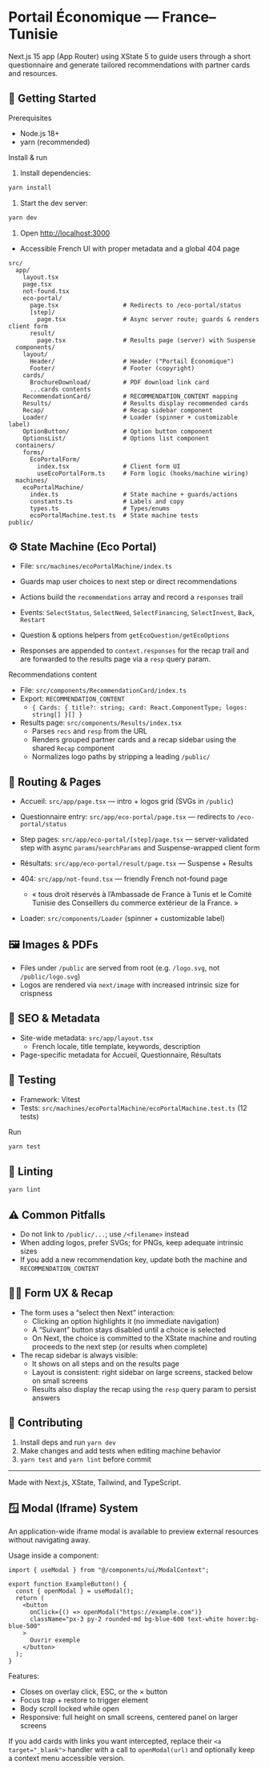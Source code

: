 # Portail Économique — France–Tunisie

Next.js 15 app (App Router) using XState 5 to guide users through a short questionnaire and generate tailored recommendations with partner cards and resources.

## 🚀 Getting Started

Prerequisites

- Node.js 18+
- yarn (recommended)

Install & run

1. Install dependencies:

```bash
yarn install
```

1. Start the dev server:

```bash
yarn dev
```

1. Open <http://localhost:3000>

- Accessible French UI with proper metadata and a global 404 page

```tree
src/
  app/
    layout.tsx
    page.tsx
    not-found.tsx
    eco-portal/
      page.tsx                  # Redirects to /eco-portal/status
      [step]/
        page.tsx                # Async server route; guards & renders client form
      result/
        page.tsx                # Results page (server) with Suspense
  components/
    layout/
      Header/                   # Header ("Portail Économique")
      Footer/                   # Footer (copyright)
    cards/
      BrochureDownload/         # PDF download link card
      ...cards contents
    RecommendationCard/         # RECOMMENDATION_CONTENT mapping
    Results/                    # Results display recommended cards
    Recap/                      # Recap sidebar component
    Loader/                     # Loader (spinner + customizable label)
    OptionButton/               # Option button component
    OptionsList/                # Options list component
  containers/
    forms/
      EcoPortalForm/
        index.tsx               # Client form UI
        useEcoPortalForm.ts     # Form logic (hooks/machine wiring)
  machines/
    ecoPortalMachine/
      index.ts                  # State machine + guards/actions
      constants.ts              # Labels and copy
      types.ts                  # Types/enums
      ecoPortalMachine.test.ts  # State machine tests
public/
```

## ⚙️ State Machine (Eco Portal)

- File: `src/machines/ecoPortalMachine/index.ts`
- Guards map user choices to next step or direct recommendations
- Actions build the `recommendations` array and record a `responses` trail
- Events: `SelectStatus`, `SelectNeed`, `SelectFinancing`, `SelectInvest`, `Back`, `Restart`

- Question & options helpers from `getEcoQuestion/getEcoOptions`
- Responses are appended to `context.responses` for the recap
  trail and are forwarded to the results page via a `resp` query param.

Recommendations content

- File: `src/components/RecommendationCard/index.ts`
- Export: `RECOMMENDATION_CONTENT`
  - `{ Cards: { title?: string; card: React.ComponentType; logos: string[] }[] }`
- Results page: `src/components/Results/index.tsx`
  - Parses `recs` and `resp` from the URL
  - Renders grouped partner cards and a recap sidebar using the shared `Recap` component
  - Normalizes logo paths by stripping a leading `/public/`

## 🧭 Routing & Pages

- Accueil: `src/app/page.tsx` — intro + logos grid (SVGs in `/public`)
- Questionnaire entry: `src/app/eco-portal/page.tsx` — redirects to `/eco-portal/status`
- Step pages: `src/app/eco-portal/[step]/page.tsx` — server-validated step with async `params`/`searchParams` and Suspense-wrapped client form
- Résultats: `src/app/eco-portal/result/page.tsx` — Suspense + Results
- 404: `src/app/not-found.tsx` — friendly French not-found page

  - « tous droit réservés à l’Ambassade de France à Tunis et le Comité Tunisie des Conseillers du commerce extérieur de la France. »

- Loader: `src/components/Loader` (spinner + customizable label)

## 🖼️ Images & PDFs

- Files under `/public` are served from root (e.g. `/logo.svg`, not `/public/logo.svg`)
- Logos are rendered via `next/image` with increased intrinsic size for crispness

## 🔎 SEO & Metadata

- Site-wide metadata: `src/app/layout.tsx`
  - French locale, title template, keywords, description
- Page-specific metadata for Accueil, Questionnaire, Résultats

## 🧪 Testing

- Framework: Vitest
- Tests: `src/machines/ecoPortalMachine/ecoPortalMachine.test.ts` (12 tests)

Run

```bash
yarn test
```

## 🧹 Linting

```bash
yarn lint
```

## ⚠️ Common Pitfalls

- Do not link to `/public/...`; use `/<filename>` instead
- When adding logos, prefer SVGs; for PNGs, keep adequate intrinsic sizes
- If you add a new recommendation key, update both the machine and `RECOMMENDATION_CONTENT`

## 🧑‍💻 Form UX & Recap

- The form uses a “select then Next” interaction:
  - Clicking an option highlights it (no immediate navigation)
  - A “Suivant” button stays disabled until a choice is selected
  - On Next, the choice is committed to the XState machine and routing proceeds to the next step (or results when complete)
- The recap sidebar is always visible:
  - It shows on all steps and on the results page
  - Layout is consistent: right sidebar on large screens, stacked below on small screens
  - Results also display the recap using the `resp` query param to persist answers

## 🤝 Contributing

1. Install deps and run `yarn dev`
2. Make changes and add tests when editing machine behavior
3. `yarn test` and `yarn lint` before commit

---

Made with Next.js, XState, Tailwind, and TypeScript.

## 🪟 Modal (Iframe) System

An application-wide iframe modal is available to preview external resources without navigating away.

Usage inside a component:

```tsx
import { useModal } from "@/components/ui/ModalContext";

export function ExampleButton() {
  const { openModal } = useModal();
  return (
    <button
      onClick={() => openModal("https://example.com")}
      className="px-3 py-2 rounded-md bg-blue-600 text-white hover:bg-blue-500"
    >
      Ouvrir exemple
    </button>
  );
}
```

Features:

- Closes on overlay click, ESC, or the × button
- Focus trap + restore to trigger element
- Body scroll locked while open
- Responsive: full height on small screens, centered panel on larger screens

If you add cards with links you want intercepted, replace their `<a target="_blank">` handler with a call to `openModal(url)` and optionally keep a context menu accessible version.
